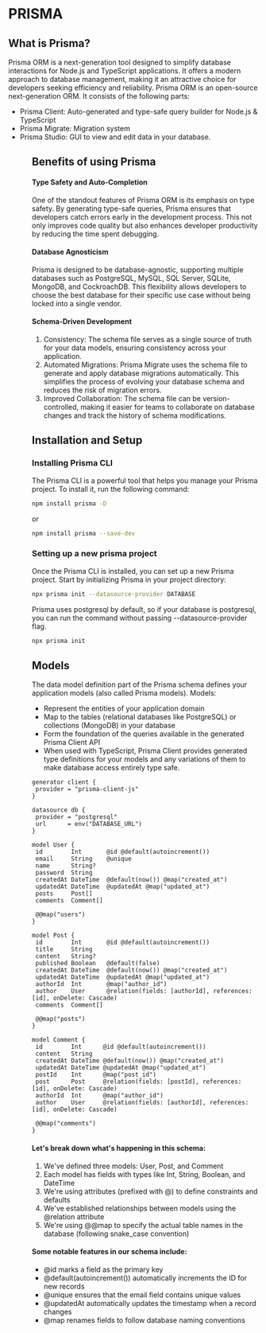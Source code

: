 # PRISMA
## What is Prisma?
Prisma ORM is a next-generation tool designed to simplify database interactions for Node.js and TypeScript applications. It offers a modern approach to database management, making it an attractive choice for developers seeking efficiency and reliability.
Prisma ORM is an open-source next-generation ORM. It consists of the following parts:
<ul>
<li>Prisma Client: Auto-generated and type-safe query builder for Node.js & TypeScript</li>

<li>Prisma Migrate: Migration system </li>

<li>Prisma Studio: GUI to view and edit data in your database.</li>
<ul>

## Benefits of using Prisma
#### Type Safety and Auto-Completion
One of the standout features of Prisma ORM is its emphasis on type safety. By generating type-safe queries, Prisma ensures that developers catch errors early in the development process. This not only improves code quality but also enhances developer productivity by reducing the time spent debugging.

#### Database Agnosticism
Prisma is designed to be database-agnostic, supporting multiple databases such as PostgreSQL, MySQL, SQL Server, SQLite, MongoDB, and CockroachDB. This flexibility allows developers to choose the best database for their specific use case without being locked into a single vendor.

#### Schema-Driven Development
1. Consistency: The schema file serves as a single source of truth for your data models, ensuring consistency across your application.
2. Automated Migrations: Prisma Migrate uses the schema file to generate and apply database migrations automatically. This simplifies the process of evolving your database schema and reduces the risk of migration errors.
3. Improved Collaboration: The schema file can be version-controlled, making it easier for teams to collaborate on database changes and track the history of schema modifications.

## Installation and Setup
### Installing Prisma CLI
The Prisma CLI is a powerful tool that helps you manage your Prisma project. To install it, run the following command:
```bash
npm install prisma -D
```
or
```bash
npm install prisma --save-dev
```
### Setting up a new prisma project
Once the Prisma CLI is installed, you can set up a new Prisma project. Start by initializing Prisma in your project directory:

```bash
npx prisma init --datasource-provider DATABASE
```
Prisma uses postgresql by default, so if your database is postgresql, you can run the command without passing --datasource-provider flag.

```bash
npx prisma init
```

## Models
The data model definition part of the Prisma schema defines your application models (also called Prisma models). Models:
<ul>
<li>Represent the entities of your application domain</li>
<li>Map to the tables (relational databases like PostgreSQL) or collections (MongoDB) in your database</li>
<li>Form the foundation of the queries available in the generated Prisma Client API</li>
<li>When used with TypeScript, Prisma Client provides generated type definitions for your models and any variations of them to make database access entirely type safe.</li>
</ul>

```prisma
generator client {
 provider = "prisma-client-js"
}

datasource db {
 provider = "postgresql"
 url      = env("DATABASE_URL")
}

model User {
 id        Int       @id @default(autoincrement())
 email     String    @unique
 name      String?
 password  String
 createdAt DateTime  @default(now()) @map("created_at")
 updatedAt DateTime  @updatedAt @map("updated_at")
 posts     Post[]
 comments  Comment[]

 @@map("users")
}

model Post {
 id        Int       @id @default(autoincrement())
 title     String
 content   String?
 published Boolean   @default(false)
 createdAt DateTime  @default(now()) @map("created_at")
 updatedAt DateTime  @updatedAt @map("updated_at")
 authorId  Int       @map("author_id")
 author    User      @relation(fields: [authorId], references: [id], onDelete: Cascade)
 comments  Comment[]

 @@map("posts")
}

model Comment {
 id        Int      @id @default(autoincrement())
 content   String
 createdAt DateTime @default(now()) @map("created_at")
 updatedAt DateTime @updatedAt @map("updated_at")
 postId    Int      @map("post_id")
 post      Post     @relation(fields: [postId], references: [id], onDelete: Cascade)
 authorId  Int      @map("author_id")
 author    User     @relation(fields: [authorId], references: [id], onDelete: Cascade)

 @@map("comments")
}
```


#### Let's break down what's happening in this schema:

1. We've defined three models: User, Post, and Comment
2. Each model has fields with types like Int, String, Boolean, and DateTime
3. We're using attributes (prefixed with @) to define constraints and defaults
4. We've established relationships between models using the @relation attribute
5. We're using @@map to specify the actual table names in the database (following snake_case convention)

#### Some notable features in our schema include:
<ul>
<li>@id marks a field as the primary key</li>
<li>@default(autoincrement()) automatically increments the ID for new records</li>
<li>@unique ensures that the email field contains unique values</li>
<li>@updatedAt automatically updates the timestamp when a record changes</li>
<li>@map renames fields to follow database naming conventions</li>
</ul>






